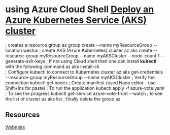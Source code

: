 # using Azure Cloud Shell [Deploy an Azure Kubernetes Service (AKS) cluster](https://docs.microsoft.com/en-us/azure/aks/kubernetes-walkthrough)
; creates a resource group
az group create --name myResourceGroup --location westus
; create AKS (Azure Kubernetes) cluster
az aks create --resource-group myResourceGroup --name myAKSCluster --node-count 1 --generate-ssh-keys
; If not using Cloud shell then one can install __kubectl__ with the following command
az aks install-cli  
; Configure kubectl to connect to Kubernetes cluster
az aks get-credentials --resource-group myResourceGroup --name myAKSCluster
; Verify the connection
kubectl get nodes
; Create manifest (used Nano editor - use Shift+Ins for paste)
; To run the application
kubectl apply -f azure-vote.yaml
; To see the progress
kubectl get-service azure-vote-front --watch
; to see the list of cluster
az aks list
; finally delete the group
az 

## Resources
[Webnairs](https://github.com/ernesen/kubernetes)